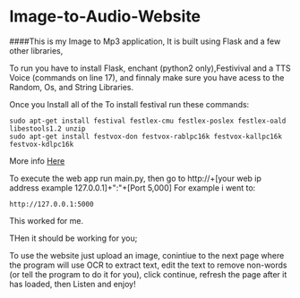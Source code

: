 # Image-to-Audio-Website

####This is my Image to Mp3 application, It is built using Flask and a few other libraries,

To run you have to install Flask, enchant (python2 only),Festivival and a TTS Voice (commands on line 17), and finnaly make sure you have acess to the Random, Os, and String Libraries.

Once you Install all of the 
To install festival run these commands:
```
sudo apt-get install festival festlex-cmu festlex-poslex festlex-oald libestools1.2 unzip
sudo apt-get install festvox-don festvox-rablpc16k festvox-kallpc16k festvox-kdlpc16k
```
More info [Here](http://ubuntuforums.org/showthread.php?t=751169)

To execute the web app run main.py, then go to http://+[your web ip address example 127.0.0.1]+":"+[Port 5,000] 
For example i went to:
```
http://127.0.0.1:5000
```
This worked for me.

THen it should be working for you;

To use the website just upload an image, conintiue to the next page where the program will use OCR to extract text, edit the text to remove non-words (or tell the program to do it for you), click continue, refresh the page after it has loaded, then Listen and enjoy!
